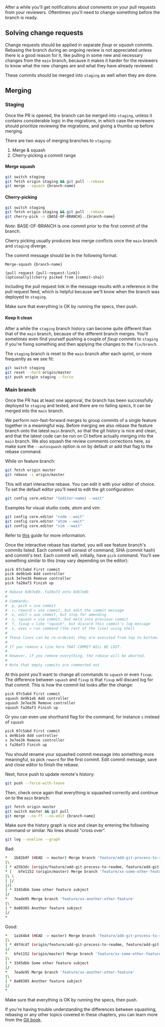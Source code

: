 After a while you'll get notifications about comments on your pull requests from your reviewers. Oftentimes you'll need to change something before the branch is ready.

## Solving change requests
Change requests should be applied in separate _fixup_ or _squash_ commits. Rebasing the branch during an ongoing review is not appreciated unless there is a good reason for it, like pulling in some new and necessary changes from the `main` branch, because it makes it harder for the reviewers to know what the new changes are and what they have already reviewed.

These commits should be merged into `staging` as well when they are done.

## Merging

### Staging
Once the PR is opened, the branch can be merged into `staging`, unless it contains considerable
logic in the migrations, in which case the reviewers should prioritize reviewing the migrations,
and giving a thumbs up before merging.

There are two ways of merging branches to `staging`:

1. Merge & squash
2. Cherry-picking a commit range

#### Merge squash

```bash
git switch staging
git fetch origin staging && git pull --rebase
git merge --squash {branch-name}
```

#### Cherry-picking

```bash
git switch staging
git fetch origin staging && git pull --rebase
git cherry-pick -n {BASE-OF-BRANCH}..{branch-name}
```

_Note_: BASE-OF-BRANCH is one commit prior to the first commit of the branch.

Cherry picking usually produces less merge conflicts once the `main` branch and `staging` diverge.

The commit message should be in the following format.

```
Merge-squash {branch-name}

(pull request {pull-request-link})
[optionally](cherry picked from {commit-sha})
```

Including the pull request link in the message results with a reference in the pull request feed, which is helpful because we'll know when the branch was deployed to `staging`.

Make sure that everything is OK by running the specs, then push.

#### Keep it clean
After a while the `staging` branch history can become quite different than that of the `main` branch, because of the different branch merges. You'll sometimes even find yourself pushing a couple of _fixup_ commits to `staging` if you're fixing something and then applying the changes to the `fix/branch`.

The `staging` branch is reset to the `main` branch after each sprint, or more frequently as we see fit:

```bash
git switch staging
git reset --hard origin/master
git push origin staging --force
```

### Main branch
Once the PR has at least one approval, the branch has been successfully deployed to `staging` and tested, and
there are no failing specs, it can be merged into the `main` branch.

We perform non-fast-forward merges to group commits of a single feature together in a meaningful
way. Before merging we also rebase the feature branch onto the latest `main` branch, so that the git
history is nice and clean, and that the latest code can be run on CI before actually merging into
the `main` branch. We also squash the review comments corrections here, so make sure the `--autosquash`
option is on by default or add that flag to the rebase command.

While on feature branch:

```bash
git fetch origin master
git rebase -i origin/master
```

This will start interactive rebase. You can edit it with your editor of choice.
To set the default editor you'll need to edit the git configuration:

```bash
git config core.editor "{editor-name} --wait"
```

Examples for visual studio code, atom and vim:

```bash
git config core.editor "code --wait"
git config core.editor "atom --wait"
git config core.editor "vim --wait"
```

Refer to [this](https://git-scm.com/book/en/v2/Appendix-C%3A-Git-Commands-Setup-and-Config) guide
for more information.

Once the interactive rebase has started, you will see feature branch's commits listed. Each commit will consist of command, SHA (commit hash) and commit's text. Each commit will, initially, have `pick` command. You'll see something similar to this (may vary depending on the editor):

```bash
pick 07c5abd First commit
pick de9b1eb Add controller
pick 3e7ee36 Remove controller
pick fa20af3 Finish up

# Rebase 8db7e8b..fa20af3 onto 8db7e8b
#
# Commands:
#  p, pick = use commit
#  r, reword = use commit, but edit the commit message
#  e, edit = use commit, but stop for amending
#  s, squash = use commit, but meld into previous commit
#  f, fixup = like "squash", but discard this commit's log message
#  x, exec = run command (the rest of the line) using shell
#
# These lines can be re-ordered; they are executed from top to bottom.
#
# If you remove a line here THAT COMMIT WILL BE LOST.
#
# However, if you remove everything, the rebase will be aborted.
#
# Note that empty commits are commented out
```

At this point you'll want to change all commands to `squash` or even `fixup`. The difference between `squash` and `fixup` is that `fixup` will discard log for that commit. This is how the commit list looks after the change:

```bash
pick 07c5abd First commit
squash de9b1eb Add controller
squash 3e7ee36 Remove controller
squash fa20af3 Finish up
```

Or you can even use shorthand flag for the command, for instance `s` instead of `squash`

```bash
pick 07c5abd First commit
s de9b1eb Add controller
s 3e7ee36 Remove controller
s fa20af3 Finish up
```

You should rename your squashed commit message into something more meaningful, so pick `reword` for the first commit. Edit commit message, save and close editor to finish the rebase.

Next, force push to update remote's history:

```bash
git push --force-with-lease
```

Then, check once again that everything is squashed correctly and continue on to the `main` branch:

```bash
git fetch origin master
git switch master && git pull
git merge --no-ff --no-edit {branch-name}
```

Make sure the history graph is nice and clean by entering the following command or similar. No lines should "cross over".

```bash
git log --oneline --graph
```

Bad:

```bash
*   1b82b9f (HEAD -> master) Merge branch 'feature/add-git-process-to-readme'
|\
| * a25b3dc (origin/feature/add-git-process-to-readme, feature/add-git-process-to-readme) Add git process to readme
* |   bfe1152 (origin/master) Merge branch 'feature/xx-some-other-feature'
|\ \
| |/
|/|
| * 3345dbb Some other feature subject
|/
*   7eade95 Merge branch 'feature/xx-another-other-feature'
|\
| * 0a80385 Another feature subject
|/
*
```

Good:

```bash
*   1a164b4 (HEAD -> master) Merge branch 'feature/add-git-process-to-readme'
|\
| * 497dcd7 (origin/feature/add-git-process-to-readme, feature/add-git-process-to-readme) Add git process to readme
|/
*   bfe1152 (origin/master) Merge branch 'feature/xx-some-other-feature'
|\
| * 3345dbb Some other feature subject
|/
*   7eade95 Merge branch 'feature/xx-another-other-feature'
|\
| * 0a80385 Another feature subject
|/
*
```

Make sure that everything is OK by running the specs, then push.

If you're having trouble understanding the differences between squashing, rebasing or any other topics covered in these chapters, you can learn more from the [Git book](https://git-scm.com/book/en/v2).
